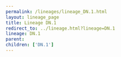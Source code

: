 ```yaml
---
permalink: /lineages/lineage_DN.1.html
layout: lineage_page
title: Lineage DN.1
redirect_to: ../lineage.html?lineage=DN.1
lineage: DN.1
parent: 
children: ['DN.1']
---
```


